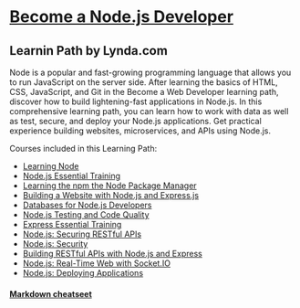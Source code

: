 # [Become a Node.js Developer](https://www.lynda.com/learning-paths/Web/become-a-nodejs-developer) 
## Learnin Path by Lynda.com
Node is a popular and fast-growing programming language that allows you to run JavaScript on the server side. After learning the basics of HTML, CSS, JavaScript, and Git in the Become a Web Developer learning path, discover how to build lightening-fast applications in Node.js. In this comprehensive learning path, you can learn how to work with data as well as test, secure, and deploy your Node.js applications. Get practical experience building websites, microservices, and APIs using Node.js.

Courses included in this Learning Path:
* [Learning Node](https://www.lynda.com/Node-js-tutorials/Learning-Node-js/612195-2.html)
* [Node.js Essential Training](https://www.lynda.com/Node-js-tutorials/Node-js-Essential-Training-Part-I-2019-REVISION/5016729-2.html)
* [Learning the npm the Node Package Manager](https://www.lynda.com/Node-js-tutorials/Learning-npm-Node-Package-Manager-2018/761956-2.html)
* [Building a Website with Node.js and Express.js](https://www.lynda.com/Node-js-tutorials/Building-Website-Node-js-Express-js/2255009-2.html)
* [Databases for Node.js Developers](https://www.lynda.com/Node-js-tutorials/Databases-Node-js-Developers/642499-2.html)
* [Node.js Testing and Code Quality](https://www.lynda.com/Node-js-tutorials/Node-js-Testing-Code-Quality/587672-2.html)
* [Express Essential Training](https://www.lynda.com/Node-js-tutorials/Express-Essential-Training/679637-2.html)
* [Node.js: Securing RESTful APIs](https://www.lynda.com/Node-js-tutorials/Node-js-Securing-RESTful-APIs/679638-2.html)
* [Node.js: Security](https://www.lynda.com/Node-js-tutorials/Node-js-Security/746317-2.html)
* [Building RESTful APIs with Node.js and Express](https://www.lynda.com/Node-js-tutorials/Building-RESTful-APIs-Node-js-Express-REVISION-2019/2813262-2.html)
* [Node.js: Real-Time Web with Socket.IO](https://www.lynda.com/Node-js-tutorials/Node-js-Real-Time-Web-Socket-IO/633868-2.html)
* [Node.js: Deploying Applications](https://www.lynda.com/Node-js-tutorials/Node-js-Deploying-Applications/661806-2.html)


#### [Markdown cheatseet](https://guides.github.com/pdfs/markdown-cheatsheet-online.pdf)
